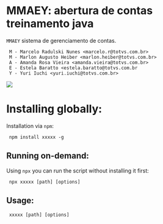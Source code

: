 # MMAEY: abertura de contas treinamento java

`MMAEY` sistema de gerenciamento de contas.
     
     M - Marcelo Radulski Nunes <marcelo.r@totvs.com.br>
     M - Marlon Augusto Heiber <marlon.heiber@totvs.com.br>
     A - Amanda Rosa Vieira <amanda.vieira@totvs.com.br>
     E - Estela Baratto <estela.baratto@totvs.com.br
     Y - Yuri Iuchi <yuri.iuchi@totvs.com.br>

![](https://github.com/yuriiuchi/MMAEY/raw/master/screenshots/public.png)

# Installing globally:

Installation via `npm`:

     npm install xxxxx -g



## Running on-demand:

Using `npx` you can run the script without installing it first:

     npx xxxxx [path] [options]

## Usage:

     xxxxx [path] [options]

